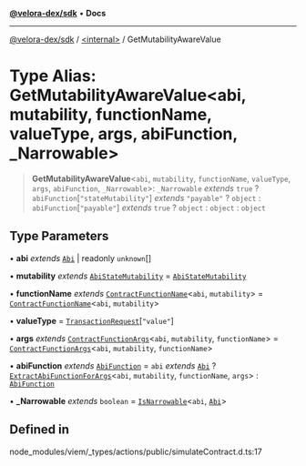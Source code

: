 [**@velora-dex/sdk**](../../README.md) • **Docs**

***

[@velora-dex/sdk](../../globals.md) / [\<internal\>](../README.md) / GetMutabilityAwareValue

# Type Alias: GetMutabilityAwareValue\<abi, mutability, functionName, valueType, args, abiFunction, _Narrowable\>

> **GetMutabilityAwareValue**\<`abi`, `mutability`, `functionName`, `valueType`, `args`, `abiFunction`, `_Narrowable`\>: `_Narrowable` *extends* `true` ? `abiFunction`\[`"stateMutability"`\] *extends* `"payable"` ? `object` : `abiFunction`\[`"payable"`\] *extends* `true` ? `object` : `object` : `object`

## Type Parameters

• **abi** *extends* [`Abi`](Abi.md) \| readonly `unknown`[]

• **mutability** *extends* [`AbiStateMutability`](AbiStateMutability.md) = [`AbiStateMutability`](AbiStateMutability.md)

• **functionName** *extends* [`ContractFunctionName`](ContractFunctionName.md)\<`abi`, `mutability`\> = [`ContractFunctionName`](ContractFunctionName.md)\<`abi`, `mutability`\>

• **valueType** = [`TransactionRequest`](TransactionRequest.md)\[`"value"`\]

• **args** *extends* [`ContractFunctionArgs`](ContractFunctionArgs.md)\<`abi`, `mutability`, `functionName`\> = [`ContractFunctionArgs`](ContractFunctionArgs.md)\<`abi`, `mutability`, `functionName`\>

• **abiFunction** *extends* [`AbiFunction`](AbiFunction.md) = `abi` *extends* [`Abi`](Abi.md) ? [`ExtractAbiFunctionForArgs`](ExtractAbiFunctionForArgs.md)\<`abi`, `mutability`, `functionName`, `args`\> : [`AbiFunction`](AbiFunction.md)

• **_Narrowable** *extends* `boolean` = [`IsNarrowable`](IsNarrowable.md)\<`abi`, [`Abi`](Abi.md)\>

## Defined in

node\_modules/viem/\_types/actions/public/simulateContract.d.ts:17
